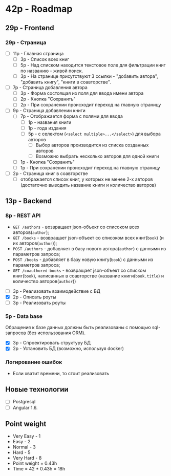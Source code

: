 # 42p - Roadmap

## 29p - Frontend

### 29p - Страница

- [ ] 11p - Главная страница
  - [ ] 3p - Список всех книг
  - [ ] 5p - Над списком находится текстовое поле для фильтрации книг по названию - живой поиск.
  - [ ] 3p - На странице присутствуют 3 ссылки - "добавить автора", "добавить книгу", "книги в соавторстве".

- [ ] 7p - Страница добавления автора
  - [ ] 3p - Форма состоящая из поля для ввода имени автора
  - [ ] 2p - Кнопка "Сохранить"
  - [ ] 2p - При сохранении происходит переход на главную страницу

- [ ] 9p - Страница добавлении книги
  - [ ] 7p - Отображается форма с полями для ввода
    - [ ] 1p - названия книги
    - [ ] 1p - года издания
    - [ ] 5p - с селектом (`<select multiple>...</select>`) для выбора авторов
      - [ ] Выбор авторов производится из списка созданных авторов
      - [ ] Возможно выбрать несколько авторов для одной книги
  - [ ] 1p - Кнопка "Сохранить"
  - [ ] 1p - При сохранении происходит переход на главную страницу

- [ ] 2p - Страница книг в соавторстве
  - [ ] отображается список книг, у которых не менее 2-х авторов (достаточно выводить название книги и количество авторов)

## 13p - Backend

### 8p - REST API

* `GET /authors` - возвращает json-объект со списоком всех авторов(`author`);
* `GET /books` - возвращает json-объект со списоком всех книг(`book`) (и их авторов(`author`));
* `POST /authors` - добавляет в базу нового автора(`author`) с данными из параметров запроса;
* `POST /books` - добавляет в базу новую книгу(`book`) с данными из параметров запроса;
* `GET /coauthored-books` - возвращает json-объект со списком книг(`book`), написанных в соавторстве (название книги(`book.title`) и количество авторов(`author`))

- [ ] 3p - Реализовать взаимодействие с БД
- [x] 2p - Описать роуты
- [ ] 3p - Реализовать роуты

### 5p - Data base

Обращения к базе данных должны быть реализованы с помощью sql-запросов (без использования ORM).

- [x] 3p - Спроектировать структуру БД
- [x] 2p - Установить БД (возможно, используя docker)

### Логирование ошибок

* Если хватит времени, то стоит реализовать

## Новые технологии

- [ ] Postgresql
- [ ] Angular 1.6.

## Point weight

* Very Easy - 1
* Easy - 2
* Normal - 3
* Hard - 5
* Very Hard - 8
* Point weight = 0.43h
* Time = 42 * 0.43h = 18h
